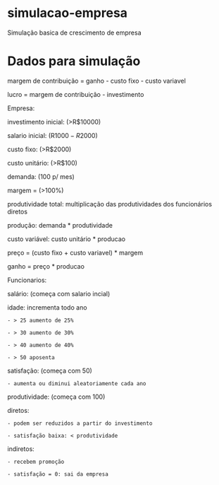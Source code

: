 # simulacao-empresa
 Simulação basica de crescimento de empresa 

# Dados para simulação

margem de contribuição = ganho - custo fixo - custo variavel

lucro = margem de contribuição - investimento

Empresa:

investimento inicial: (>R$10000)

salario inicial: (R$1000 - R$2000)

custo fixo: (>R$2000)

custo unitário: (>R$100)

demanda: (100 p/ mes)

margem = (>100%)

produtividade total: multiplicação das produtividades dos funcionários diretos

produção: demanda * produtividade

custo variável: custo unitário * producao

preço = (custo fixo + custo variavel) * margem

ganho = preço * producao 

Funcionarios: 

salário: (começa com salario incial)

idade: incrementa todo ano

	- > 25 aumento de 25%
	
	- > 30 aumento de 30%
	
	- > 40 aumento de 40%
	
	- > 50 aposenta
	
satisfação: (começa com 50)

	- aumenta ou diminui aleatoriamente cada ano
	
produtividade: (começa com 100)

diretos: 

	- podem ser reduzidos a partir do investimento
	
	- satisfação baixa: < produtividade

indiretos:

	- recebem promoção
	
	- satisfação = 0: sai da empresa





